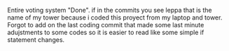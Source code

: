 Entire voting system "Done".
if in the commits you see leppa that is the name of my tower because i coded this proyect from my laptop and tower.
Forgot to add on the last coding commit that made some last minute adujstments to some codes so it is easier to read like some simple if statement changes.
